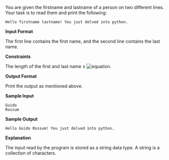 You are given the firstname and lastname of a person on two different lines. Your task is to read them and print the following:
```commandline
Hello firstname lastname! You just delved into python.
```
__Input Format__

The first line contains the first name, and the second line contains the last name.

__Constraints__

The length of the first and last name ≤ ![equation](http://latex.codecogs.com/svg.latex?\inline&space;10).

__Output Format__

Print the output as mentioned above.

__Sample Input__
```commandline
Guido
Rossum
```
__Sample Output__
```commandline
Hello Guido Rossum! You just delved into python.
```
__Explanation__

The input read by the program is stored as a string data type. A string is a collection of characters.